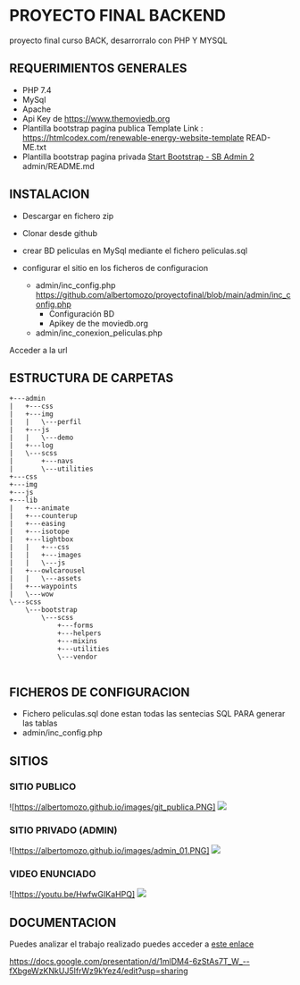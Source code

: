 # PROYECTO FINAL BACKEND
proyecto final curso BACK, desarrorralo con PHP Y MYSQL
## REQUERIMIENTOS GENERALES
* PHP 7.4 
* MySql
* Apache
* Api Key de https://www.themoviedb.org
* Plantilla bootstrap pagina publica 
  Template Link    : https://htmlcodex.com/renewable-energy-website-template
  READ-ME.txt
* Plantilla bootstrap pagina privada 
  [Start Bootstrap - SB Admin 2](https://startbootstrap.com/theme/sb-admin-2/)
  admin/README.md

## INSTALACION


* Descargar en fichero zip 
* Clonar desde github

* crear BD peliculas en MySql mediante el fichero peliculas.sql
* configurar el sitio en los ficheros de configuracion 
  * admin/inc_config.php https://github.com/albertomozo/proyectofinal/blob/main/admin/inc_config.php 
      * Configuración BD
      * Apikey de the moviedb.org
  * admin/inc_conexion_peliculas.php

Acceder a la url 






## ESTRUCTURA DE CARPETAS
```
+---admin
|   +---css
|   +---img
|   |   \---perfil
|   +---js
|   |   \---demo
|   +---log
|   \---scss
|       +---navs
|       \---utilities
+---css
+---img
+---js
+---lib
|   +---animate
|   +---counterup
|   +---easing
|   +---isotope
|   +---lightbox
|   |   +---css
|   |   +---images
|   |   \---js
|   +---owlcarousel
|   |   \---assets
|   +---waypoints
|   \---wow
\---scss
    \---bootstrap
        \---scss
            +---forms
            +---helpers
            +---mixins
            +---utilities
            \---vendor


```

## FICHEROS DE CONFIGURACION


* Fichero peliculas.sql done estan todas las sentecias SQL PARA generar las tablas
* admin/inc_config.php

## SITIOS
### SITIO PUBLICO

![https://albertomozo.github.io/images/git_publica.PNG]
![](https://albertomozo.github.io/images/git_publica.PNG)

### SITIO PRIVADO (ADMIN)

![https://albertomozo.github.io/images/admin_01.PNG]
![](https://albertomozo.github.io/images/admin_01.PNG)


### VIDEO ENUNCIADO

![https://youtu.be/HwfwGIKaHPQ]
![](https://youtu.be/HwfwGIKaHPQ)



## DOCUMENTACION

Puedes analizar el trabajo realizado puedes acceder a  [este enlace](https://docs.google.com/presentation/d/1mlDM4-6zStAs7T_W_--fXbgeWzKNkUJ5IfrWz9kYez4/edit?usp=sharing)

https://docs.google.com/presentation/d/1mlDM4-6zStAs7T_W_--fXbgeWzKNkUJ5IfrWz9kYez4/edit?usp=sharing






